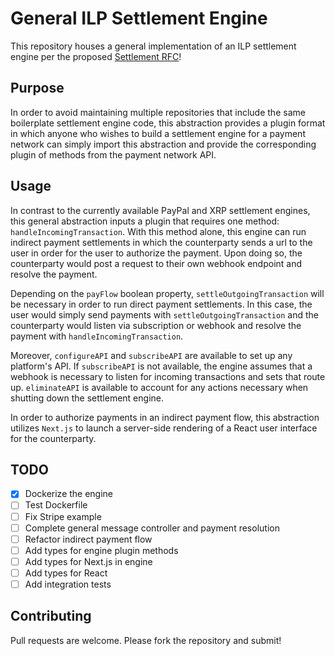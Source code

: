 # General ILP Settlement Engine

This repository houses a general implementation of an ILP settlement engine per the proposed [Settlement RFC](https://github.com/interledger/rfcs/pull/536)!

## Purpose

In order to avoid maintaining multiple repositories that include the same boilerplate settlement engine code, this abstraction provides a plugin format in which anyone who wishes to build a settlement engine for a payment network can simply import this abstraction and provide the corresponding plugin of methods from the payment network API.

## Usage

In contrast to the currently available PayPal and XRP settlement engines, this general abstraction inputs a plugin that requires one method: `handleIncomingTransaction`. With this method alone, this engine can run indirect payment settlements in which the counterparty sends a url to the user in order for the user to authorize the payment. Upon doing so, the counterparty would post a request to their own webhook endpoint and resolve the payment.

Depending on the `payFlow` boolean property, `settleOutgoingTransaction` will be necessary in order to run direct payment settlements. In this case, the user would simply send payments with `settleOutgoingTransaction` and the counterparty would listen via subscription or webhook and resolve the payment with `handleIncomingTransaction`.

Moreover, `configureAPI` and `subscribeAPI` are available to set up any platform's API. If `subscribeAPI` is not available, the engine assumes that a webhook is necessary to listen for incoming transactions and sets that route up. `eliminateAPI` is available to account for any actions necessary when shutting down the settlement engine.

In order to authorize payments in an indirect payment flow, this abstraction utilizes `Next.js` to launch a server-side rendering of a React user interface for the counterparty.

## TODO

- [x] Dockerize the engine
- [ ] Test Dockerfile
- [ ] Fix Stripe example
- [ ] Complete general message controller and payment resolution
- [ ] Refactor indirect payment flow
- [ ] Add types for engine plugin methods
- [ ] Add types for Next.js in engine
- [ ] Add types for React
- [ ] Add integration tests

## Contributing

Pull requests are welcome. Please fork the repository and submit!
